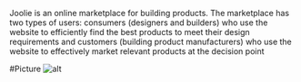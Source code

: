 
Joolie is an online marketplace for building products. The marketplace has two types of users: 
consumers (designers and builders) who use the website to efficiently find the best products to 
meet their design requirements and customers (building product manufacturers) who use the website to effectively market relevant products at the decision point

#Picture
![alt](https://user-images.githubusercontent.com/45210683/71326001-b9578f00-24c2-11ea-891c-7a189db5484d.jpg)
